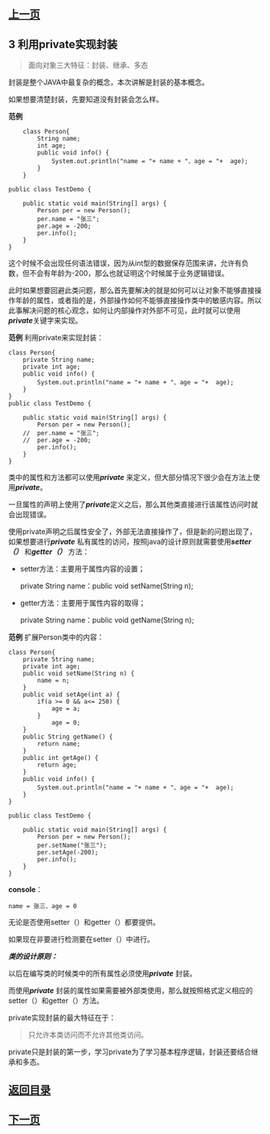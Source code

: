 ## [上一页](course5)


## 3 利用private实现封装 ##


> 面向对象三大特征：封装、继承、多态

封装是整个JAVA中最复杂的概念，本次讲解是封装的基本概念。

如果想要清楚封装，先要知道没有封装会怎么样。

**范例** 
		
		class Person{
			String name;
			int age;
			public void info() {
				System.out.println("name = "+ name + "、age = "+  age);
			}
		}

	public class TestDemo {
		
		public static void main(String[] args) {
			Person per = new Person();
			per.name = "张三";
			per.age = -200;
			per.info();
		}
	}

这个时候不会出现任何语法错误，因为从int型的数据保存范围来讲，允许有负数，但不会有年龄为-200，那么也就证明这个时候属于业务逻辑错误。

此时如果想要回避此类问题，那么首先要解决的就是如何可以让对象不能够直接操作年龄的属性，或者指的是，外部操作如何不能够直接操作类中的敏感内容。所以此事解决问题的核心观念，如何让内部操作对外部不可见，此时就可以使用***private***关键字来实现。

**范例** 利用private来实现封装：

	class Person{
		private String name;
		private int age;
		public void info() {
			System.out.println("name = "+ name + "、age = "+  age);
		}
	}
	public class TestDemo {
		
		public static void main(String[] args) {
			Person per = new Person();
		//	per.name = "张三";
		//	per.age = -200;
			per.info();
		}
	}


类中的属性和方法都可以使用***private*** 来定义，但大部分情况下很少会在方法上使用***private***。

一旦属性的声明上使用了***private***定义之后，那么其他类直接进行该属性访问时就会出现错误。

使用private声明之后属性安全了，外部无法直接操作了，但是新的问题出现了，如果想要进行***private*** 私有属性的访问，按照java的设计原则就需要使用***setter（）*** 和***getter（）*** 方法：

- setter方法：主要用于属性内容的设置；
   
	private String name：public void setName(String n);

- getter方法：主要用于属性内容的取得；
     
	private String name：public void getName(String n);

**范例** 扩展Person类中的内容：

	class Person{
		private String name;
		private int age;
		public void setName(String n) {
			name = n;
		}
		public void setAge(int a) {
			if(a >= 0 && a<= 250) {
				age = a;
			}
				age = 0;
		}
		public String getName() {
			return name;
		}
		public int getAge() {
			return age;
		}
		public void info() {
			System.out.println("name = "+ name + "、age = "+  age);
		}
	}

	public class TestDemo {
		
		public static void main(String[] args) {
			Person per = new Person();
			per.setName("张三");
			per.setAge(-200);
			per.info();
		}
	}	
**console**：

    name = 张三、age = 0


无论是否使用setter（）和getter（）都要提供。

如果现在非要进行检测要在setter（）中进行。

***类的设计原则：***

以后在编写类的时候类中的所有属性必须使用***private*** 封装。

而使用***private*** 封装的属性如果需要被外部类使用，那么就按照格式定义相应的setter（）和getter（）方法。

private实现封装的最大特征在于：
> 只允许本类访问而不允许其他类访问。

private只是封装的第一步，学习private为了学习基本程序逻辑，封装还要结合继承和多态。



## [返回目录](https://wuchengcheng110120.github.io/learnJava)
## [下一页](course7)

